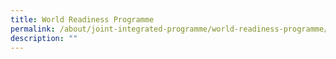 ```yaml
---
title: World Readiness Programme
permalink: /about/joint-integrated-programme/world-readiness-programme/
description: ""
---
```

